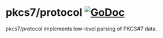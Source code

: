 # pkcs7/protocol [![GoDoc](https://godoc.org/github.com/mastahyeti/pkcs7/protocol?status.svg)](https://godoc.org/github.com/mastahyeti/pkcs7/protocol)

pkcs7/protocol implements low-level parsing of PKCS#7 data.
